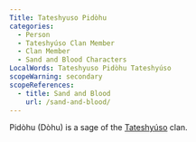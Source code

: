 ```yaml
---
Title: Tateshyuso Pidòhu
categories:
  - Person
  - Tateshyúso Clan Member
  - Clan Member
  - Sand and Blood Characters
LocalWords: Tateshyuso Pidòhu Tateshyúso
scopeWarning: secondary
scopeReferences:
  - title: Sand and Blood
    url: /sand-and-blood/
---
```


Pidòhu (Dòhu) is a sage of the [Tateshyúso]() clan.
